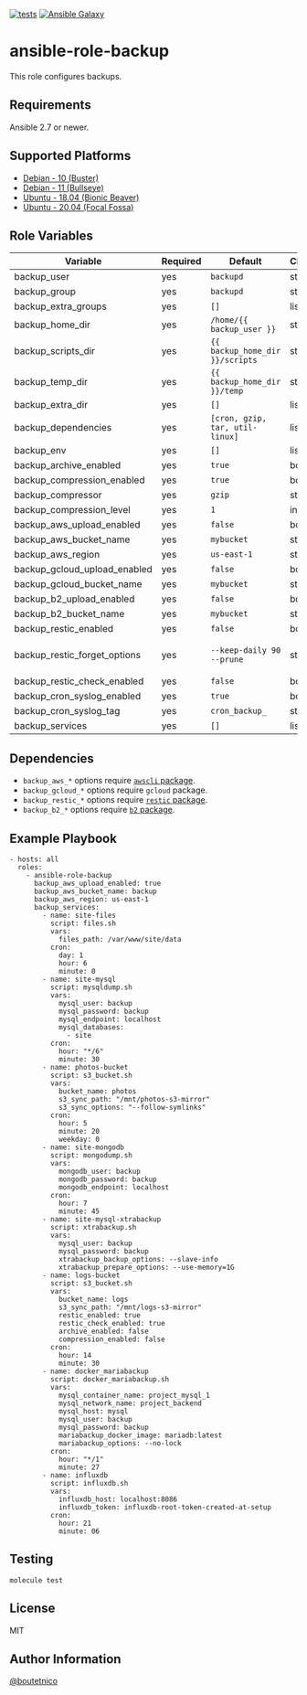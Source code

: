 [![tests](https://github.com/boutetnico/ansible-role-backup/workflows/Test%20ansible%20role/badge.svg)](https://github.com/boutetnico/ansible-role-backup/actions?query=workflow%3A%22Test+ansible+role%22)
[![Ansible Galaxy](https://img.shields.io/badge/galaxy-boutetnico.backup-blue.svg)](https://galaxy.ansible.com/boutetnico/backup)

ansible-role-backup
===================

This role configures backups.

Requirements
------------

Ansible 2.7 or newer.

Supported Platforms
-------------------

- [Debian - 10 (Buster)](https://wiki.debian.org/DebianBuster)
- [Debian - 11 (Bullseye)](https://wiki.debian.org/DebianBullseye)
- [Ubuntu - 18.04 (Bionic Beaver)](http://releases.ubuntu.com/18.04/)
- [Ubuntu - 20.04 (Focal Fossa)](http://releases.ubuntu.com/20.04/)

Role Variables
--------------

| Variable                     | Required | Default                         | Choices | Comments                                    |
|------------------------------|----------|---------------------------------|---------|---------------------------------------------|
| backup_user                  | yes      | `backupd`                       | string  | User who runs backup scripts                |
| backup_group                 | yes      | `backupd`                       | string  |                                             |
| backup_extra_groups          | yes      | `[]`                            | list    | Add `backup_user` to additional groups      |
| backup_home_dir              | yes      | `/home/{{ backup_user }}`       | string  |                                             |
| backup_scripts_dir           | yes      | `{{ backup_home_dir }}/scripts` | string  |                                             |
| backup_temp_dir              | yes      | `{{ backup_home_dir }}/temp`    | string  |                                             |
| backup_extra_dir             | yes      | `[]`                            | list    | Create additional directories if needed     |
| backup_dependencies          | yes      | `[cron, gzip, tar, util-linux]` | list    |                                             |
| backup_env                   | yes      | `[]`                            | list    |                                             |
| backup_archive_enabled       | yes      | `true`                          | bool    | Wether or not to pack files into an archive |
| backup_compression_enabled   | yes      | `true`                          | bool    | Wether or not to compress the archive file  |
| backup_compressor            | yes      | `gzip`                          | string  |                                             |
| backup_compression_level     | yes      | `1`                             | int     |                                             |
| backup_aws_upload_enabled    | yes      | `false`                         | bool    |                                             |
| backup_aws_bucket_name       | yes      | `mybucket`                      | string  |                                             |
| backup_aws_region            | yes      | `us-east-1`                     | string  |                                             |
| backup_gcloud_upload_enabled | yes      | `false`                         | bool    |                                             |
| backup_gcloud_bucket_name    | yes      | `mybucket`                      | string  |                                             |
| backup_b2_upload_enabled     | yes      | `false`                         | bool    | Enable Backblaze B2 upload.                 |
| backup_b2_bucket_name        | yes      | `mybucket`                      | string  | Backblaze B2 bucket name.                   |
| backup_restic_enabled        | yes      | `false`                         | bool    |                                             |
| backup_restic_forget_options | yes      | `--keep-daily 90 --prune`       | string  | See (all options)[https://restic.readthedocs.io/en/latest/060_forget.html#removing-snapshots-according-to-a-policy]. |
| backup_restic_check_enabled  | yes      | `false`                         | bool    |                                             |
| backup_cron_syslog_enabled   | yes      | `true`                          | bool    | Log script output to syslog                 |
| backup_cron_syslog_tag       | yes      | `cron_backup_`                  | string  |                                             |
| backup_services              | yes      | `[]`                            | list    | Scripts to install. See `defaults/main.yml` |

Dependencies
------------

- `backup_aws_*` options require [`awscli` package](https://github.com/boutetnico/ansible-role-awscli).
- `backup_gcloud_*` options require `gcloud` package.
- `backup_restic_*` options require [`restic` package](https://github.com/boutetnico/ansible-role-restic).
- `backup_b2_*` options require [`b2` package](https://github.com/boutetnico/ansible-role-b2).

Example Playbook
----------------

    - hosts: all
      roles:
        - ansible-role-backup
          backup_aws_upload_enabled: true
          backup_aws_bucket_name: backup
          backup_aws_region: us-east-1
          backup_services:
            - name: site-files
              script: files.sh
              vars:
                files_path: /var/www/site/data
              cron:
                day: 1
                hour: 6
                minute: 0
            - name: site-mysql
              script: mysqldump.sh
              vars:
                mysql_user: backup
                mysql_password: backup
                mysql_endpoint: localhost
                mysql_databases:
                  - site
              cron:
                hour: "*/6"
                minute: 30
            - name: photos-bucket
              script: s3_bucket.sh
              vars:
                bucket_name: photos
                s3_sync_path: "/mnt/photos-s3-mirror"
                s3_sync_options: "--follow-symlinks"
              cron:
                hour: 5
                minute: 20
                weekday: 0
            - name: site-mongodb
              script: mongodump.sh
              vars:
                mongodb_user: backup
                mongodb_password: backup
                mongodb_endpoint: localhost
              cron:
                hour: 7
                minute: 45
            - name: site-mysql-xtrabackup
              script: xtrabackup.sh
              vars:
                mysql_user: backup
                mysql_password: backup
                xtrabackup_backup_options: --slave-info
                xtrabackup_prepare_options: --use-memory=1G
            - name: logs-bucket
              script: s3_bucket.sh
              vars:
                bucket_name: logs
                s3_sync_path: "/mnt/logs-s3-mirror"
                restic_enabled: true
                restic_check_enabled: true
                archive_enabled: false
                compression_enabled: false
              cron:
                hour: 14
                minute: 30
            - name: docker_mariabackup
              script: docker_mariabackup.sh
              vars:
                mysql_container_name: project_mysql_1
                mysql_network_name: project_backend
                mysql_host: mysql
                mysql_user: backup
                mysql_password: backup
                mariabackup_docker_image: mariadb:latest
                mariabackup_options: --no-lock
              cron:
                hour: "*/1"
                minute: 27
            - name: influxdb
              script: influxdb.sh
              vars:
                influxdb_host: localhost:8086
                influxdb_token: influxdb-root-token-created-at-setup
              cron:
                hour: 21
                minute: 06

Testing
-------

    molecule test

License
-------

MIT

Author Information
------------------

[@boutetnico](https://github.com/boutetnico)
